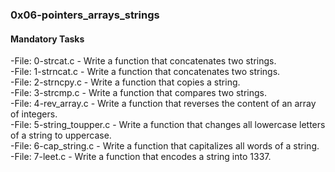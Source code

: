 ### 0x06-pointers_arrays_strings  
  
#### Mandatory Tasks  
-File: 0-strcat.c - Write a function that concatenates two strings.  
-File: 1-strncat.c - Write a function that concatenates two strings.  
-File: 2-strncpy.c - Write a function that copies a string.  
-File: 3-strcmp.c - Write a function that compares two strings.  
-File: 4-rev_array.c - Write a function that reverses the content of an array of integers.  
-File: 5-string_toupper.c - Write a function that changes all lowercase letters of a string to uppercase.  
-File: 6-cap_string.c - Write a function that capitalizes all words of a string.  
-File: 7-leet.c - Write a function that encodes a string into 1337.  
